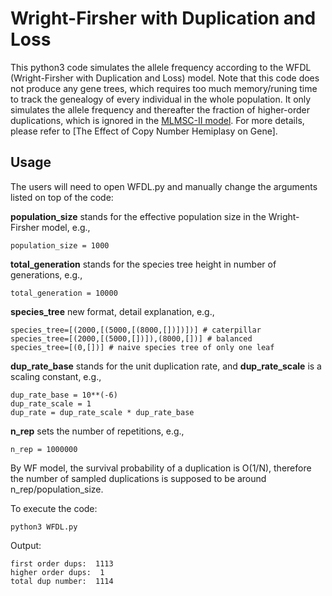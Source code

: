 # Wright-Firsher with Duplication and Loss

This python3 code simulates the allele frequency according to the WFDL (Wright-Firsher with Duplication and Loss) model. Note that this code does not produce any gene trees, which requires too much memory/runing time to track the genealogy of every individual in the whole population. It only simulates the allele frequency and thereafter the fraction of higher-order duplications, which is ignored in the [MLMSC-II model](https://github.com/QiuyiLi/MLMSC-II). For more details, please refer to [The Effect of Copy Number Hemiplasy on Gene].

##  Usage
The users will need to open WFDL.py and manually change the arguments listed on top of the code:

**population_size** stands for the effective population size in the Wright-Firsher model, e.g.,
```
population_size = 1000
```

**total_generation** stands for the species tree height in number of generations, e.g.,
```
total_generation = 10000
```

**species_tree** new format, detail explanation, e.g.,
```
species_tree=[(2000,[(5000,[(8000,[])])])] # caterpillar
species_tree=[(2000,[(5000,[])]),(8000,[])] # balanced
species_tree=[(0,[])] # naive species tree of only one leaf
```

**dup_rate_base** stands for the unit duplication rate, and **dup_rate_scale** is a scaling constant, e.g.,
```
dup_rate_base = 10**(-6)
dup_rate_scale = 1
dup_rate = dup_rate_scale * dup_rate_base
```

**n_rep** sets the number of repetitions, e.g.,
```
n_rep = 1000000
```
By WF model, the survival probability of a duplication is O(1/N), therefore the number of sampled duplications is supposed to be around n_rep/population_size.

To execute the code:
```
python3 WFDL.py
```

Output:
```
first order dups:  1113
higher order dups:  1
total dup number:  1114
```
